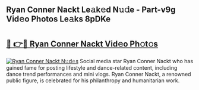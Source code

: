 ## Ryan Conner Nackt Le𝚊k𝚎d N𝚞𝚍e - Part-v9g Vid𝚎o Photos Le𝚊ks 8pDKe

# <h2><a href="http://fb6fgg.evod.top/?m=Ryan+Conner+Nackt">🔗 👉🔴 Ryan Conner Nackt Vid𝚎o Ph𝚘t𝚘s</a></h2>

[![Ryan Conner Nackt N𝚞d𝚎s](https://i.imgur.com/8V9OHl7.gif)](http://fb6fgg.evod.top/?m=Ryan+Conner+Nackt)
Social media star Ryan Conner Nackt who has gained fame for posting lifestyle and dance-related content, including dance trend performances and mini vlogs. Ryan Conner Nackt, a renowned public figure, is celebrated for his philanthropy and humanitarian work. 
